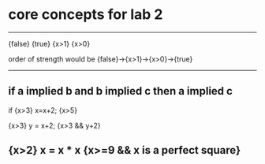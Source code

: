# core concepts for lab 2
---
{false} {true} {x>1} {x>0}

order of strength would be
{false}->{x>1}->{x>0}->{true}

---
if a implied b and b implied c then a implied c
---

if {x>3}
x=x+2;
{x>5}


{x>3}
y = x+2;
{x>3 && y+2}

{x>2}
x = x * x
{x>=9 && x is a perfect square}
---